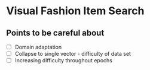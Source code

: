 # Visual Fashion Item Search
## Points to be careful about
- [ ] Domain adaptation
- [ ] Collapse to single vector - difficulty of data set
- [ ] Increasing difficulty throughout epochs